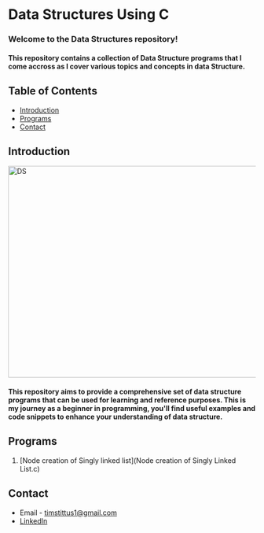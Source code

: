 # Data Structures Using C

<h3>Welcome to the Data Structures repository! </h3>
<h4>This repository contains a collection of Data Structure programs that I come accross as I cover various topics and concepts in data Structure.</h4>

## Table of Contents

- [Introduction](#introduction)
- [Programs](#programs)
- [Contact](#contact)

## Introduction

<img align="center" alt="DS" width="900" height="430" src="https://www.mygreatlearning.com/blog/wp-content/uploads/2020/07/BLOG-Images_7-7-2020-06.png">

<h4>This repository aims to provide a comprehensive set of data structure programs that can be used for learning and reference purposes. This is my journey as a beginner in programming, you'll find useful examples and code snippets to enhance your understanding of data structure.</h4>

## Programs

1. [Node creation of Singly linked list](Node creation of Singly Linked List.c)

## Contact

- Email - timstittus1@gmail.com
- [LinkedIn](https://www.linkedin.com/in/tims-tittus/)
